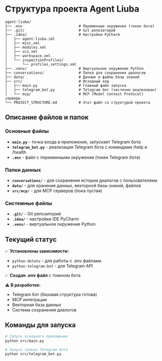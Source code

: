 # Структура проекта Agent Liuba

```
agent-liuba/
├── .env                          # Переменные окружения (токен бота)
├── .git/                         # Git репозиторий
├── .idea/                        # Настройки PyCharm
│   ├── agent-liuba.iml
│   ├── misc.xml
│   ├── modules.xml
│   ├── vcs.xml
│   ├── workspace.xml
│   └── inspectionProfiles/
│       └── profiles_settings.xml
├── .venv/                        # Виртуальное окружение Python
├── conversations/                # Папка для сохранения диалогов
├── data/                         # Данные и файлы базы знаний
├── src/                          # Исходный код
│   ├── main.py                   # Главный файл запуска
│   ├── telegram_bot.py           # Telegram бот (частично реализован)
│   └── mcp/                      # MCP (Model Context Protocol) серверы
└── PROJECT_STRUCTURE.md          # Этот файл со структурой проекта
```

## Описание файлов и папок

### Основные файлы
- **`main.py`** - точка входа в приложение, запускает Telegram бота
- **`telegram_bot.py`** - реализация Telegram бота с командами /help и /health
- **`.env`** - файл с переменными окружения (токен Telegram бота)

### Папки данных
- **`conversations/`** - для сохранения истории диалогов с пользователями
- **`data/`** - для хранения данных, векторной базы знаний, файлов
- **`src/mcp/`** - для MCP серверов (пока пустая)

### Системные файлы
- **`.git/`** - Git репозиторий
- **`.idea/`** - настройки IDE PyCharm
- **`.venv/`** - виртуальное окружение Python

## Текущий статус

✅ **Установлены зависимости:**
- `python-dotenv` - для работы с .env файлами
- `python-telegram-bot` - для Telegram API

✅ **Создан .env файл** с токеном бота

⚠️ **В разработке:**
- Telegram бот (базовая структура готова)
- MCP интеграции
- Векторная база данных
- Система сохранения диалогов

## Команды для запуска

```bash
# Запуск основного приложения
python src/main.py

# Запуск только Telegram бота
python src/telegram_bot.py
```
